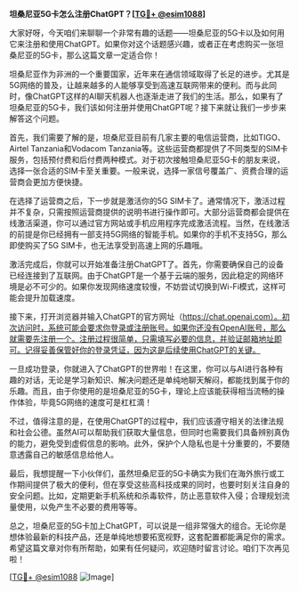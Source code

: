 **坦桑尼亚5G卡怎么注册ChatGPT？[[TG💪+ @esim1088](https://t.me/s/esim1088)]**

大家好呀，今天咱们来聊聊一个非常有趣的话题——坦桑尼亚的5G卡以及如何用它来注册和使用ChatGPT。如果你对这个话题感兴趣，或者正在考虑购买一张坦桑尼亚的5G卡，那么这篇文章一定适合你！

坦桑尼亚作为非洲的一个重要国家，近年来在通信领域取得了长足的进步。尤其是5G网络的普及，让越来越多的人能够享受到高速互联网带来的便利。而与此同时，像ChatGPT这样的AI聊天机器人也逐渐走进了我们的生活。那么，如果有了坦桑尼亚的5G卡，我们该如何注册并使用ChatGPT呢？接下来就让我们一步步来解答这个问题。

首先，我们需要了解的是，坦桑尼亚目前有几家主要的电信运营商，比如TIGO、Airtel Tanzania和Vodacom Tanzania等。这些运营商都提供了不同类型的SIM卡服务，包括预付费和后付费两种模式。对于初次接触坦桑尼亚5G卡的朋友来说，选择一张合适的SIM卡至关重要。一般来说，选择一家信号覆盖广、资费合理的运营商会更加方便快捷。

在选择了运营商之后，下一步就是激活你的5G SIM卡了。通常情况下，激活过程并不复杂，只需按照运营商提供的说明书进行操作即可。大部分运营商都会提供在线激活渠道，你可以通过官方网站或手机应用程序完成激活流程。当然，在线激活的前提是你已经拥有一部支持5G网络的智能手机。如果你的手机不支持5G，那么即使购买了5G SIM卡，也无法享受到高速上网的乐趣哦。

激活完成后，你就可以开始准备注册ChatGPT了。首先，你需要确保自己的设备已经连接到了互联网。由于ChatGPT是一个基于云端的服务，因此稳定的网络环境是必不可少的。如果你发现网络速度较慢，不妨尝试切换到Wi-Fi模式，这样可能会提升加载速度。

接下来，打开浏览器并输入ChatGPT的官方网址（https://chat.openai.com）。初次访问时，系统可能会要求你登录或注册账号。如果你还没有OpenAI账号，那么就需要先注册一个。注册过程很简单，只需填写必要的信息，并验证邮箱地址即可。记得妥善保管好你的登录凭证，因为这是后续使用ChatGPT的关键。

一旦成功登录，你就进入了ChatGPT的世界啦！在这里，你可以与AI进行各种有趣的对话，无论是学习新知识、解决问题还是单纯地聊天解闷，都能找到属于你的乐趣。而且，由于你使用的是坦桑尼亚的5G卡，理论上应该能获得相当流畅的操作体验，毕竟5G网络的速度可是杠杠滴！

不过，值得注意的是，在使用ChatGPT的过程中，我们应该遵守相关的法律法规和社会公德。虽然AI可以帮助我们获取大量信息，但同时也需要我们具备辨别真伪的能力，避免受到虚假信息的影响。此外，保护个人隐私也是十分重要的，不要随意透露自己的敏感信息给他人。

最后，我想提醒一下小伙伴们，虽然坦桑尼亚的5G卡确实为我们在海外旅行或工作期间提供了极大的便利，但在享受这些高科技成果的同时，也要时刻关注自身的安全问题。比如，定期更新手机系统和杀毒软件，防止恶意软件入侵；合理规划流量使用，以免产生不必要的费用等等。

总之，坦桑尼亚的5G卡加上ChatGPT，可以说是一组非常强大的组合。无论你是想体验最新的科技产品，还是单纯地想要拓宽视野，这套配置都能满足你的需求。希望这篇文章对你有所帮助，如果有任何疑问，欢迎随时留言讨论。咱们下次再见啦！

[[TG💪+ @esim1088](https://t.me/s/esim1088) ![Image](https://i.postimg.cc/4NQfJmqS/Snipaste-2025-05-13-00-14-12.png)]
